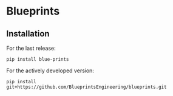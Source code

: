 # Blueprints

## Installation
For the last release:
```
pip install blue-prints
```

For the actively developed version:
```
pip install git+https://github.com/BlueprintsEngineering/blueprints.git
```

